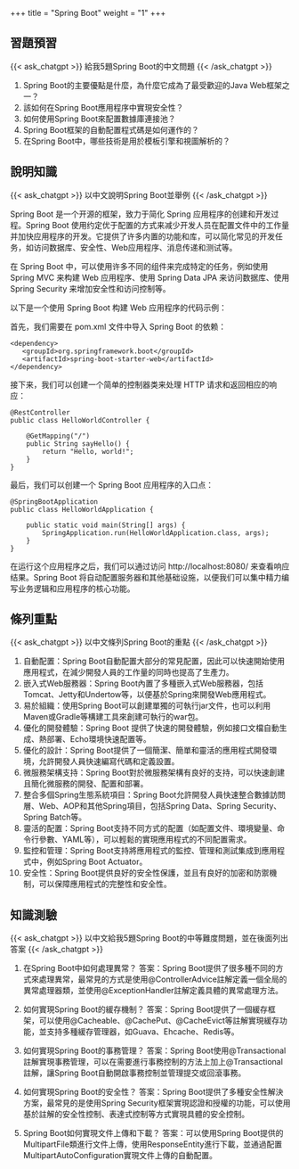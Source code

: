 +++
title = "Spring Boot"
weight = "1"
+++
## 習題預習
{{< ask_chatgpt >}}
給我5題Spring Boot的中文問題
{{< /ask_chatgpt >}}



1. Spring Boot的主要優點是什麼，為什麼它成為了最受歡迎的Java Web框架之一？
2. 該如何在Spring Boot應用程序中實現安全性？
3. 如何使用Spring Boot來配置數據庫連接池？
4. Spring Boot框架的自動配置程式碼是如何運作的？
5. 在Spring Boot中，哪些技術是用於模板引擎和視圖解析的？   

## 說明知識
{{< ask_chatgpt >}}
以中文說明Spring Boot並舉例
{{< /ask_chatgpt >}}



Spring Boot 是一个开源的框架，致力于简化 Spring 应用程序的创建和开发过程。Spring Boot 使用约定优于配置的方式来减少开发人员在配置文件中的工作量并加快应用程序的开发。它提供了许多内置的功能和库，可以简化常见的开发任务，如访问数据库、安全性、Web应用程序、消息传递和测试等。

在 Spring Boot 中，可以使用许多不同的组件来完成特定的任务，例如使用 Spring MVC 来构建 Web 应用程序、使用 Spring Data JPA 来访问数据库、使用 Spring Security 来增加安全性和访问控制等。

以下是一个使用 Spring Boot 构建 Web 应用程序的代码示例：

首先，我们需要在 pom.xml 文件中导入 Spring Boot 的依赖：

```
<dependency>
   <groupId>org.springframework.boot</groupId>
   <artifactId>spring-boot-starter-web</artifactId>
</dependency>
```

接下来，我们可以创建一个简单的控制器类来处理 HTTP 请求和返回相应的响应：

```
@RestController
public class HelloWorldController {

    @GetMapping("/")
    public String sayHello() {
        return "Hello, world!";
    }
}
```

最后，我们可以创建一个 Spring Boot 应用程序的入口点：

```
@SpringBootApplication
public class HelloWorldApplication {

    public static void main(String[] args) {
        SpringApplication.run(HelloWorldApplication.class, args);
    }
}
```

在运行这个应用程序之后，我们可以通过访问 http://localhost:8080/ 来查看响应结果。Spring Boot 将自动配置服务器和其他基础设施，以便我们可以集中精力编写业务逻辑和应用程序的核心功能。   

## 條列重點
{{< ask_chatgpt >}}
以中文條列Spring Boot的重點
{{< /ask_chatgpt >}}



1. 自動配置：Spring Boot自動配置大部分的常見配置，因此可以快速開始使用應用程式，在減少開發人員的工作量的同時也提高了生產力。
2. 嵌入式Web服務器：Spring Boot內置了多種嵌入式Web服務器，包括Tomcat、Jetty和Undertow等，以便基於Spring來開發Web應用程式。
3. 易於組織：使用Spring Boot可以創建單獨的可執行jar文件，也可以利用Maven或Gradle等構建工具來創建可執行的war包。
4. 優化的開發體驗：Spring Boot 提供了快速的開發體驗，例如接口文檔自動生成、熱部署、Echo環境快速配置等。
5. 優化的設計：Spring Boot提供了一個簡潔、簡單和靈活的應用程式開發環境，允許開發人員快速編寫代碼和定義設置。
6. 微服務架構支持：Spring Boot對於微服務架構有良好的支持，可以快速創建且簡化微服務的開發、配置和部署。
7. 整合多個Spring生態系統項目：Spring Boot允許開發人員快速整合數據訪問層、Web、AOP和其他Spring項目，包括Spring Data、Spring Security、Spring Batch等。
8. 靈活的配置：Spring Boot支持不同方式的配置（如配置文件、環境變量、命令行參數、YAML等），可以輕鬆的實現應用程式的不同配置需求。
9. 監控和管理：Spring Boot支持將應用程式的監控、管理和測試集成到應用程式中，例如Spring Boot Actuator。
10. 安全性：Spring Boot提供良好的安全性保護，並且有良好的加密和防禦機制，可以保障應用程式的完整性和安全性。   

## 知識測驗
{{< ask_chatgpt >}}
以中文給我5題Spring Boot的中等難度問題，並在後面列出答案
{{< /ask_chatgpt >}}



1. 在Spring Boot中如何處理異常？
答案：Spring Boot提供了很多種不同的方式來處理異常，最常見的方式是使用@ControllerAdvice註解定義一個全局的異常處理器類，並使用@ExceptionHandler註解定義具體的異常處理方法。

2. 如何實現Spring Boot的緩存機制？
答案：Spring Boot提供了一個緩存框架，可以使用@Cacheable、@CachePut、@CacheEvict等註解實現緩存功能，並支持多種緩存管理器，如Guava、Ehcache、Redis等。

3. 如何實現Spring Boot的事務管理？
答案：Spring Boot使用@Transactional註解實現事務管理，可以在需要進行事務控制的方法上加上@Transactional註解，讓Spring Boot自動開啟事務控制並管理提交或回滾事務。

4. 如何實現Spring Boot的安全性？
答案：Spring Boot提供了多種安全性解決方案，最常見的是使用Spring Security框架實現認證和授權的功能，可以使用基於註解的安全性控制、表達式控制等方式實現具體的安全控制。

5. Spring Boot如何實現文件上傳和下載？
答案：可以使用Spring Boot提供的MultipartFile類進行文件上傳，使用ResponseEntity進行下載，並通過配置MultipartAutoConfiguration實現文件上傳的自動配置。   

